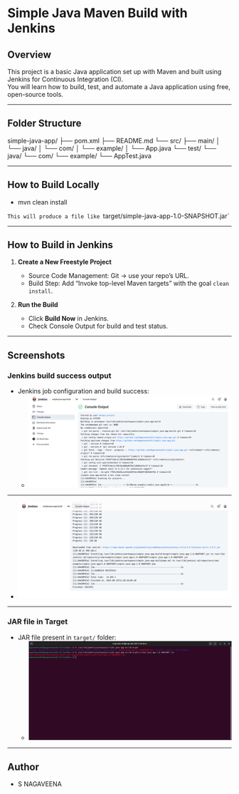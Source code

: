 # Simple Java Maven Build with Jenkins

## Overview

This project is a basic Java application set up with Maven and built using Jenkins for Continuous Integration (CI).  
You will learn how to build, test, and automate a Java application using free, open-source tools.

---

## Folder Structure

simple-java-app/
├── pom.xml
├── README.md
└── src/
    ├── main/
    │   └── java/
    │       └── com/
    │           └── example/
    │               └── App.java
    └── test/
        └── java/
            └── com/
                └── example/
                    └── AppTest.java


---

## How to Build Locally

- mvn clean install

`This will produce a file like `target/simple-java-app-1.0-SNAPSHOT.jar`

---

## How to Build in Jenkins

1. **Create a New Freestyle Project**
    - Source Code Management: Git → use your repo’s URL.
    - Build Step: Add “Invoke top-level Maven targets” with the goal `clean install`.
    
2. **Run the Build**
    - Click **Build Now** in Jenkins.
    - Check Console Output for build and test status.

---

## Screenshots

### Jenkins build success output

- Jenkins job configuration and build success:
  - ![Jenkins Build Success](images/jenkins-success-console.png)
    
---

  - ![Jenkins Success Build Output](images/jenkins-success-console-1.png)

---

### JAR file in Target

- JAR file present in `target/` folder:
  - ![JAR File in Target](images/jar-in-target-folder.png)

---

## Author

- S NAGAVEENA

